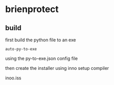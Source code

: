 # brienprotect

## build

first build the python file to an exe


  `auto-py-to-exe`

using the py-to-exe.json config file


then create the installer using inno setup compiler

inoo.iss
